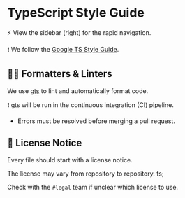 # TypeScript Style Guide

:zap: View the sidebar (right) for the rapid navigation.

:exclamation: We follow the [Google TS Style Guide](https://google.github.io/styleguide/tsguide.html).

## :guardsman: Formatters & Linters

We use [gts](https://github.com/google/gts) to lint and automatically format code.

:exclamation: gts will be run in the continuous integration (CI) pipeline.
- Errors must be resolved before merging a pull request.

## :page_with_curl: License Notice

Every file should start with a license notice.

The license may vary from repository to repository.
fs;

Check with the `#legal` team if unclear which license to use.
